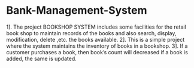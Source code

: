 # Bank-Management-System
1]. The project BOOKSHOP SYSTEM includes some facilities for the retail book shop to maintain records of the books and also search, display, modification, delete ,etc. the books available. 
2]. This is a simple project where the system maintains the inventory of books in a bookshop. 
3]. If a customer purchases a book, then book’s count will decreased if a book is added, the same is updated.
